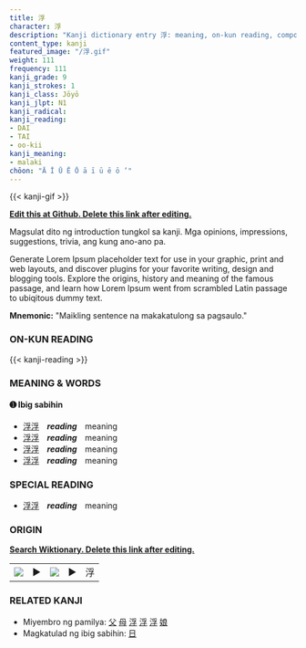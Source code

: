 ```yaml
---
title: 浮
character: 浮
description: "Kanji dictionary entry 浮: meaning, on-kun reading, compounds, origin, related kanji"
content_type: kanji
featured_image: "/浮.gif"
weight: 111
frequency: 111
kanji_grade: 9
kanji_strokes: 1
kanji_class: Jōyō
kanji_jlpt: N1
kanji_radical: 
kanji_reading: 
- DAI
- TAI
- oo-kii
kanji_meaning:
- malaki
chōon: "Ā Ī Ū Ē Ō ā ī ū ē ō ’"
---
```

[//]: # (Don't edit the line below. Kanji animated GIF code is automatically generated.)
{{< kanji-gif >}}

[//]: # (Edit below this line.)

**[Edit this at Github. Delete this link after editing.](https://github.com/tim0g/tim/tree/main/content/kanji/浮/index.md)**

Magsulat dito ng introduction tungkol sa kanji. Mga opinions, impressions, suggestions, trivia, ang kung ano-ano pa.

Generate Lorem Ipsum placeholder text for use in your graphic, print and web layouts, and discover plugins for your favorite writing, design and blogging tools. Explore the origins, history and meaning of the famous passage, and learn how Lorem Ipsum went from scrambled Latin passage to ubiqitous dummy text.
 
**Mnemonic:** "Maikling sentence na makakatulong sa pagsaulo."

### ON-KUN READING

[//]: # (Don't edit the line below. ON-KUN READING code is automatically generated.)
{{< kanji-reading >}}

### MEANING & WORDS

#### ➊ **Ibig sabihin**
  - [浮](../浮)[浮](../浮)　***reading***　meaning
  - [浮](../浮)[浮](../浮)　***reading***　meaning
  - [浮](../浮)[浮](../浮)　***reading***　meaning
  - [浮](../浮)[浮](../浮)　***reading***　meaning

### SPECIAL READING
  - [浮](../浮)[浮](../浮)　***reading***　meaning

### ORIGIN

**[Search Wiktionary. Delete this link after editing.](https://wiktionary.org/wiki/浮)**
<table class="kanji-table"><tr><td>
<img src="60px-浮-bronze.svg.png">
</td><td>▶</td><td>
<img src="60px-浮-oracle.svg.png">
</td><td>▶</td>
<td class="kanji-origin">浮</td>
</tr></table>

### RELATED KANJI
- Miyembro ng pamilya: [父](../父) [母](../母) [浮](../浮) [浮](../浮) [浮](../浮) [娘](../娘)
- Magkatulad ng ibig sabihin: [日](../日)

